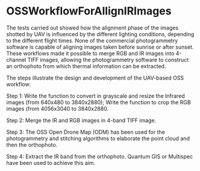 # OSSWorkflowForAllignIRImages

The tests carried out showed how the alignment phase of the images shotted by UAV is influenced by the different lighting conditions, depending to the different flight times. None of the commercial photogrammetry software is capable of aligning images taken before sunrise or after sunset. 
These workflows made it possible to merge RGB and IR images into 4-channel TIFF images, allowing the photogrammetry software to construct an orthophoto from which thermal information can be extracted.

The steps illustrate the design and development of the UAV-based OSS workflow:

Step 1:
Write the function to convert in grayscale and resize the Infrared images (from 640x480 to 3840x2880);
Write the function to crop the RGB images (from 4056x3040 to 3840x2880.


Step 2:
Merge the IR and RGB images in 4-band TIFF image.

Step 3:
The OSS Open Drone Map (ODM) has been used for the photogrammetry and stitching algorithms to elaborate the point cloud and then the orthophoto.


Step 4:
Extract the IR band from the orthophoto. Quantum GIS or Multispec have been used to achieve this aim.

